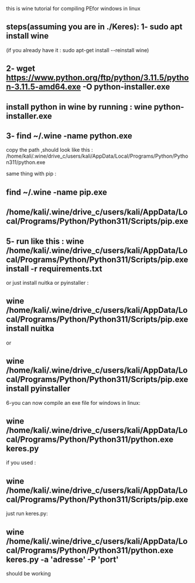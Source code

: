 this is wine tutorial for compiling PEfor windows in linux

steps(assuming you are in ./Keres):
1- sudo apt install wine
-----------------------------------------------------------------------
(if you already have it : sudo apt-get install --reinstall wine)

2- wget https://www.python.org/ftp/python/3.11.5/python-3.11.5-amd64.exe -O python-installer.exe
--------------------------------------------------------------------------------------
install python in wine by running : wine python-installer.exe
--------------------------------------------------------------------------
3- find ~/.wine -name python.exe
------------------------------------------------------
copy the path ,should look like this : /home/kali/.wine/drive_c/users/kali/AppData/Local/Programs/Python/Python311/python.exe

same thing with pip :

find ~/.wine -name pip.exe
--------------------------------------------------
/home/kali/.wine/drive_c/users/kali/AppData/Local/Programs/Python/Python311/Scripts/pip.exe
-----------------------------------------------------------------
5- run like this : 
wine /home/kali/.wine/drive_c/users/kali/AppData/Local/Programs/Python/Python311/Scripts/pip.exe install -r requirements.txt
------------------------------------------------------------------------
or just install nuitka or pyinstaller : 

wine /home/kali/.wine/drive_c/users/kali/AppData/Local/Programs/Python/Python311/Scripts/pip.exe install nuitka
-------------------------------------------------------------------------------------------
or

wine /home/kali/.wine/drive_c/users/kali/AppData/Local/Programs/Python/Python311/Scripts/pip.exe install pyinstaller
-------------------------------------------------------------------
6-you can now compile an exe file for windows in linux:

wine /home/kali/.wine/drive_c/users/kali/AppData/Local/Programs/Python/Python311/python.exe keres.py
-------------------------------------------------------------------

if you used :

wine /home/kali/.wine/drive_c/users/kali/AppData/Local/Programs/Python/Python311/Scripts/pip.exe
---------------------------------------------------

just run keres.py: 

wine /home/kali/.wine/drive_c/users/kali/AppData/Local/Programs/Python/Python311/python.exe keres.py -a 'adresse' -P 'port'
------------------------------------------------------------------------------
should be working





